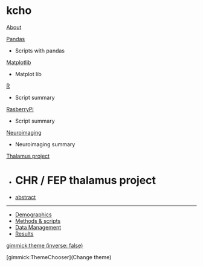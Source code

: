 # kcho

[About](index.md)

[Pandas]()

  * Scripts with pandas


[Matplotlib]()

  * Matplot lib


[R]()

  * Script summary


[RasberryPi]()

  * Script summary


[Neuroimaging]()

  * Neuroimaging summary


[Thalamus project]()

  * # CHR / FEP thalamus project
  * [abstract](thalamusCHRFEP/intro.md)
  ----------
  * [Demographics](thalamusCHRFEP/demo.md)
  * [Methods & scripts](thalamusCHRFEP/methods.md)
  * [Data Management](thalamusCHRFEP/dataManage.md)
  * [Results](thalamusCHRFEP/results.md)




[gimmick:theme (inverse: false)](yeti)

[gimmick:ThemeChooser](Change theme)

<!-- counter pixel for counting visitors -->
<!-- <img src="http://stats.markdown.io/mdwiki_info.gif" style="display:none;"/> -->

<script type="text/javascript">

  var _gaq = _gaq || [];
  _gaq.push(['_setAccount', 'UA-44627253-1']);
  _gaq.push(['_trackPageview']);

  (function() {
    var ga = document.createElement('script'); ga.type = 'text/javascript'; ga.async = true;
    ga.src = ('https:' == document.location.protocol ? 'https://ssl' : 'http://www') + '.google-analytics.com/ga.js';
    var s = document.getElementsByTagName('script')[0]; s.parentNode.insertBefore(ga, s);
  })();

</script>
